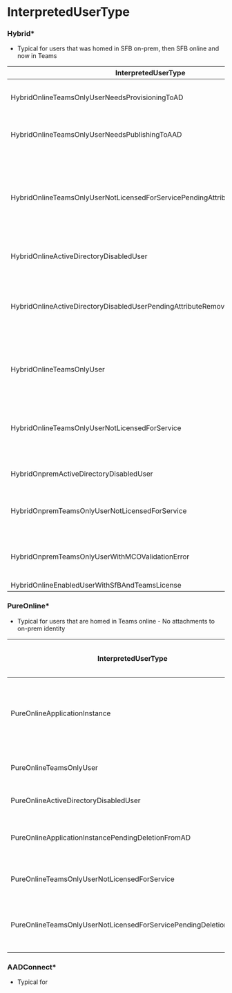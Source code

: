 # InterpretedUserType


### Hybrid* 
- Typical for users that was homed in SFB on-prem, then SFB online and now in Teams 


| InterpretedUserType | Description | Solution / What you should/can do | 
| ------------------- | ----------- | --------------------------------- | 
| HybridOnlineTeamsOnlyUserNeedsProvisioningToAD	| Changes are made and needs to be synced	| You should wait for the AAD sync, and then do at Get-CsOnlineUser to check the UserType again to see if anything needs to be done | 
| HybridOnlineTeamsOnlyUserNeedsPublishingToAAD | Changes are made and needs to be synced | You should wait for the AAD sync, and then do at Get-CsOnlineUser to check the UserType again to see if anything needs to be done | 
| HybridOnlineTeamsOnlyUserNotLicensedForServicePendingAttributeRemovalFromAD | The user don’t have a licens for MS Teams and there might be some old SFB attributes in on-prem AD that’s needs to be cleared	 | First step would be to assign a licens to the user (E3 & E5 fx.) and then wait for licens to check effect, check back on the user a little latter (10 min.'ish) The user status should change to "HybridOnlineTeamsOnlyUser" if not then do a Get-CsOnlineUser and check UserType for a new status - As mentioned you might need to remove old SFB attributes. Look for attributes with msRTCSIP-* |
| HybridOnlineActiveDirectoryDisabledUser	| The user is disable in on-prem AD | Enable the user in on-prem AD and then do a sync to AAD	 |
| HybridOnlineActiveDirectoryDisabledUserPendingAttributeRemovalFromAD | The user is disable in on-prem AD and there is a issue with the old SFB attributes | Assign a licens (E3 & E5 fx), but only if the user has OnPremLineURI and RegistrarPool is set and OnPremLineURIMauallySet to false. Otherwise to might need to enable the user first, then remove all old SFB attributes and let the user get "AADConnectEnabledOnlineTeamsOnlyUser" status and then assign a phone number |
| HybridOnlineTeamsOnlyUser | User comes from SFB online and is in Hybridmode beacause of that | You don’t need to to anything - Only if you wish to change the user to "AADConnectEnabledOnlineTeamsOnlyUser" then you need to clean up the old SFB attributtes in on-prem AAD |
| HybridOnlineTeamsOnlyUserNotLicensedForService | User does not have a vaild licens to use Teams | Assign a licens (E3 & E5 fx), but only if the user has OnPremLineURI and RegistrarPool is set and OnPremLineURIMauallySet to false. Otherwise to might need to enable the user first, then remove all old SFB attributes and let the user get "AADConnectEnabled" status |
| HybridOnpremActiveDirectoryDisabledUser | User is disable in on-prem AD | Enable the user in on-prem AD and then do a sync to AAD |
| HybridOnpremTeamsOnlyUserNotLicensedForService | User is disable in on-prem AD and does not have a licens | Enable the user in on-prem AD and then do a sync to AAD and Assign a licens (E3 & E5 fx) |
| HybridOnpremTeamsOnlyUserWithMCOValidationError | User has an error realted to MCOValidation attribute | "Run Get-CsOnlineUser "Username" | select-object MCOValidationError | Format-List" to determined what is wrong |
| HybridOnlineEnabledUserWithSfBAndTeamsLicense | | |

### PureOnline* 
- Typical for users that are homed in Teams online - No attachments to on-prem identity


| InterpretedUserType | Description | Solution / What you should/can do | 
| ------------------- | ----------- | --------------------------------- | 
| PureOnlineApplicationInstance | This is an Teams applications (AA & CQ) | The 'SA' is ready to be processed, you can assigne a phonenumber and added to a AA or CQ |
| PureOnlineTeamsOnlyUser | User is homed in the cloud | Nothing, the user is ready for what you wish |
| PureOnlineActiveDirectoryDisabledUser | User is disabled | Enable the user in Azure AD |
| PureOnlineApplicationInstancePendingDeletionFromAD | Deleted user | This is a deleted application - Chose another user |
| PureOnlineTeamsOnlyUserNotLicensedForService | User needs a licens | Assign a Teams licens to the user (E3 or E5 fx.) |
| PureOnlineTeamsOnlyUserNotLicensedForServicePendingDeletionFromAD | User needs a licens and is a process of being deleted | If licens is assigned, the user could be ready for Teams direct routing |

### AADConnect*
- Typical for 